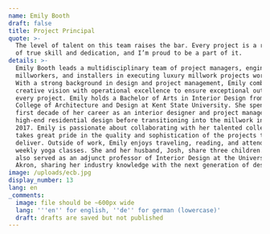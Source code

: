 ```yaml
---
name: Emily Booth
draft: false
title: Project Principal
quote: >-
  The level of talent on this team raises the bar. Every project is a reflection
  of true skill and dedication, and I’m proud to be a part of it.
details: >-
  Emily Booth leads a multidisciplinary team of project managers, engineers,
  millworkers, and installers in executing luxury millwork projects worldwide.
  With a strong background in design and project management, Emily combines
  creative vision with operational excellence to ensure exceptional outcomes on
  every project. Emily holds a Bachelor of Arts in Interior Design from the
  College of Architecture and Design at Kent State University. She spent the
  first decade of her career as an interior designer and project manager in
  high-end residential design before transitioning into the millwork industry in
  2017. Emily is passionate about collaborating with her talented colleagues and
  takes great pride in the quality and sophistication of the projects they
  deliver. Outside of work, Emily enjoys traveling, reading, and attending
  weekly yoga classes. She and her husband, Josh, share three children. She has
  also served as an adjunct professor of Interior Design at the University of
  Akron, sharing her industry knowledge with the next generation of designers.
image: /uploads/ecb.jpg
display_number: 13
lang: en
_comments:
  image: file should be ~600px wide
  lang: '''en'' for english, ''de'' for german (lowercase)'
  draft: drafts are saved but not published
---
```

